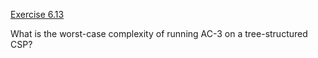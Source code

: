 [Exercise 6.13](6-13/)

What is the worst-case complexity of running AC-3 on a tree-structured
CSP?
